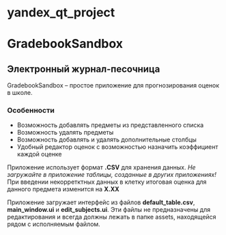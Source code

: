 # yandex_qt_project
# GradebookSandbox
## Электронный журнал-песочница
GradebookSandbox – простое приложение для прогнозирования оценок в школе.
### Особенности
- Возможность добавлять предметы из представленного списка
- Возможность удалять предметы
- Возможность добавлять и удалять дополнительные столбцы
- Удобный редактор оценок с возможностью назначить коэффициент каждой оценке

Приложение использует формат __.CSV__ для хранения данных.
_Не загружайте в приложение таблицы, созданные в других приложениях!_
При введении некорретктных данных в клетку итоговая оценка для данного предмета изменится на __X.XX__

Приложение загружает интерфейс из файлов __default_table.csv__, __main_window.ui__ и __edit_subjects.ui__.
Эти файлы не предназначены для редактирования и всегда должны лежать в папке assets, находящейся рядом с исполняемым файлом.